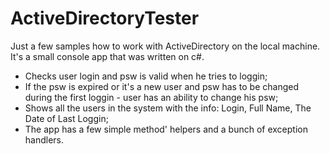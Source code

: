 # ActiveDirectoryTester
Just a few samples how to work with ActiveDirectory on the local machine. 
It's a small console app that was written on c#.

- Checks user login and psw is valid when he tries to loggin;
- If the psw is expired or it's a new user and psw has to be changed during the first loggin - user has an ability to change his psw;
- Shows all the users in the system with the info: Login, Full Name, The Date of Last Loggin;
- The app has a few simple method' helpers and a bunch of exception handlers.

